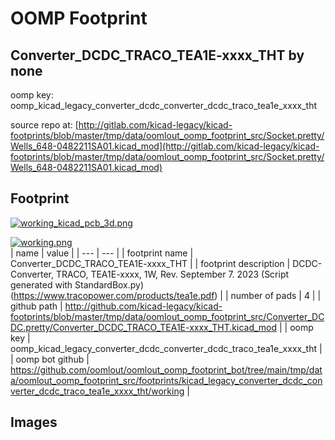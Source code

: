 # OOMP Footprint  
## Converter_DCDC_TRACO_TEA1E-xxxx_THT  by none  
  
oomp key: oomp_kicad_legacy_converter_dcdc_converter_dcdc_traco_tea1e_xxxx_tht  
  
source repo at: [http://gitlab.com/kicad-legacy/kicad-footprints/blob/master/tmp/data/oomlout_oomp_footprint_src/Socket.pretty/Wells_648-0482211SA01.kicad_mod](http://gitlab.com/kicad-legacy/kicad-footprints/blob/master/tmp/data/oomlout_oomp_footprint_src/Socket.pretty/Wells_648-0482211SA01.kicad_mod)  
## Footprint  
  
[![working_kicad_pcb_3d.png](working_kicad_pcb_3d_600.png)](working_kicad_pcb_3d.png)  
  
[![working.png](working_600.png)](working.png)  
| name | value | 
| --- | --- | 
| footprint name | Converter_DCDC_TRACO_TEA1E-xxxx_THT | 
| footprint description | DCDC-Converter, TRACO, TEA1E-xxxx, 1W, Rev. September 7. 2023 (Script generated with StandardBox.py) (https://www.tracopower.com/products/tea1e.pdf) | 
| number of pads | 4 | 
| github path | http://github.com/kicad-legacy/kicad-footprints/blob/master/tmp/data/oomlout_oomp_footprint_src/Converter_DCDC.pretty/Converter_DCDC_TRACO_TEA1E-xxxx_THT.kicad_mod | 
| oomp key | oomp_kicad_legacy_converter_dcdc_converter_dcdc_traco_tea1e_xxxx_tht | 
| oomp bot github | https://github.com/oomlout/oomlout_oomp_footprint_bot/tree/main/tmp/data/oomlout_oomp_footprint_src/footprints/kicad_legacy_converter_dcdc_converter_dcdc_traco_tea1e_xxxx_tht/working | 
## Images  
